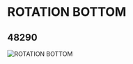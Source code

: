 # ROTATION BOTTOM
## 48290
![ROTATION BOTTOM](https://lc-www-live-s.legocdn.com/media/bricks/5/2/4219119.jpg)